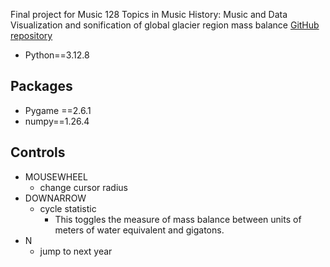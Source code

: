 Final project for Music 128 Topics in Music History: Music and Data
Visualization and sonification of global glacier region mass balance
[GitHub repository](https://github.com/ethzhou/sonification-glaciers/)

- Python==3.12.8

## Packages

- Pygame ==2.6.1
- numpy==1.26.4

## Controls

- MOUSEWHEEL
  - change cursor radius
- DOWNARROW
  - cycle statistic
    - This toggles the measure of mass balance between units of meters of water equivalent and gigatons.
- N
  - jump to next year
